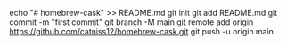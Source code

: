 echo "# homebrew-cask" >> README.md
git init
git add README.md
git commit -m "first commit"
git branch -M main
git remote add origin https://github.com/catniss12/homebrew-cask.git
git push -u origin main
